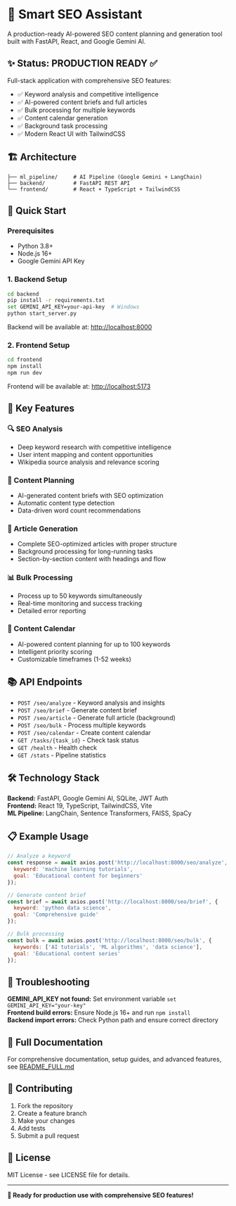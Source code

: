# 🚀 Smart SEO Assistant

A production-ready AI-powered SEO content planning and generation tool built with FastAPI, React, and Google Gemini AI.

## ✨ Status: PRODUCTION READY ✅

Full-stack application with comprehensive SEO features:

- ✅ Keyword analysis and competitive intelligence
- ✅ AI-powered content briefs and full articles
- ✅ Bulk processing for multiple keywords
- ✅ Content calendar generation
- ✅ Background task processing
- ✅ Modern React UI with TailwindCSS

## 🏗️ Architecture

```text
├── ml_pipeline/     # AI Pipeline (Google Gemini + LangChain)
├── backend/         # FastAPI REST API
└── frontend/        # React + TypeScript + TailwindCSS
```

## 🚀 Quick Start

### Prerequisites

- Python 3.8+
- Node.js 16+
- Google Gemini API Key

### 1. Backend Setup

```bash
cd backend
pip install -r requirements.txt
set GEMINI_API_KEY=your-api-key  # Windows
python start_server.py
```

Backend will be available at: <http://localhost:8000>

### 2. Frontend Setup

```bash
cd frontend
npm install
npm run dev
```

Frontend will be available at: <http://localhost:5173>

## 🎯 Key Features

### 🔍 SEO Analysis

- Deep keyword research with competitive intelligence
- User intent mapping and content opportunities
- Wikipedia source analysis and relevance scoring

### 📝 Content Planning

- AI-generated content briefs with SEO optimization
- Automatic content type detection
- Data-driven word count recommendations

### 📄 Article Generation

- Complete SEO-optimized articles with proper structure
- Background processing for long-running tasks
- Section-by-section content with headings and flow

### 📊 Bulk Processing

- Process up to 50 keywords simultaneously
- Real-time monitoring and success tracking
- Detailed error reporting

### 📅 Content Calendar

- AI-powered content planning for up to 100 keywords
- Intelligent priority scoring
- Customizable timeframes (1-52 weeks)

## 📚 API Endpoints

- `POST /seo/analyze` - Keyword analysis and insights
- `POST /seo/brief` - Generate content brief
- `POST /seo/article` - Generate full article (background)
- `POST /seo/bulk` - Process multiple keywords
- `POST /seo/calendar` - Create content calendar
- `GET /tasks/{task_id}` - Check task status
- `GET /health` - Health check
- `GET /stats` - Pipeline statistics

## 🛠️ Technology Stack

**Backend:** FastAPI, Google Gemini AI, SQLite, JWT Auth  
**Frontend:** React 19, TypeScript, TailwindCSS, Vite  
**ML Pipeline:** LangChain, Sentence Transformers, FAISS, SpaCy

## 📋 Example Usage

```javascript
// Analyze a keyword
const response = await axios.post('http://localhost:8000/seo/analyze', {
  keyword: 'machine learning tutorials',
  goal: 'Educational content for beginners'
});

// Generate content brief
const brief = await axios.post('http://localhost:8000/seo/brief', {
  keyword: 'python data science',
  goal: 'Comprehensive guide'
});

// Bulk processing
const bulk = await axios.post('http://localhost:8000/seo/bulk', {
  keywords: ['AI tutorials', 'ML algorithms', 'data science'],
  goal: 'Educational content series'
});
```

## 🐛 Troubleshooting

**GEMINI_API_KEY not found:** Set environment variable `set GEMINI_API_KEY="your-key"`  
**Frontend build errors:** Ensure Node.js 16+ and run `npm install`  
**Backend import errors:** Check Python path and ensure correct directory

## 📖 Full Documentation

For comprehensive documentation, setup guides, and advanced features, see [README_FULL.md](README_FULL.md)

## 🤝 Contributing

1. Fork the repository
2. Create a feature branch
3. Make your changes
4. Add tests
5. Submit a pull request

## 📄 License

MIT License - see LICENSE file for details.

---

**🎯 Ready for production use with comprehensive SEO features!**
